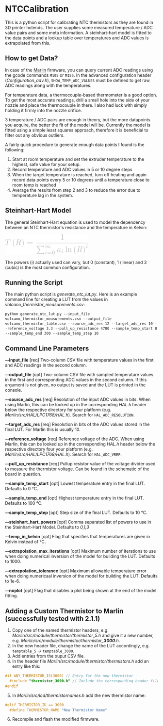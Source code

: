 # NTCCalibration
This is a python script for calibrating NTC thermistors as they are found in 3D printer hotends.
The user supplies some measured temperature / ADC value pairs and some meta information.
A steinhart-hart model is fitted to the data points and a lookup table over temperatures and
ADC values is extrapolated from this.

## How to get Data?
In case of the [Marlin](https://marlinfw.org/) firmware, you can query current ADC readings
using the gcode commands `M105` or `M155`. In the advanced configuration header (*Configuration_adv.h*),
`SHOW_TEMP_ADC_VALUES` must be defined to get raw ADC readings along with the temperatures.

For temperature data, a thermocouple-based thermometer is a good option.
To get the most accurate readings, drill a small hole into the side of your nozzle and place
the thermocouple in there. I also had luck with simply holding it firmly into the nozzle orifice.

3 temperature / ADC pairs are enough in theory, but the more datapoints you acquire, the better
the fit of the model will be. Currently the model is fitted using a simple least squares approach,
therefore it is beneficial to filter out any obvious outliers.

A fairly quick procedure to generate enough data points I found is the following:
1. Start at room temperature and set the extruder temperature to the highest, safe value for your setup.
2. Record temperature and ADC values in 5 or 10 degree steps
3. When the target temperature is reached, turn off heating and again record data points every 5 or 10 degrees
    until a temperature close to room temp is reached
4. Average the results from step 2 and 3 to reduce the error due to temperature lag in the system.

## Steinhart-Hart Model
The general Steinhart-Hart equation is used to model the dependency between an NTC thermistor's
resistance and the temperature in Kelvin:

![Steinhart-Hart Equation](img/steinhart-hart-eq.svg)

The powers (i) actually used can vary, but 0 (constant), 1 (linear) and 3 (cubic) is the most common
configuration.

## Running the Script
The main python script is *generate_ntc_lut.py*.
Here is an example command line for creating a LUT from the values in *volcano_thermistor_measurements.csv*:
```
python generate_ntc_lut.py --input_file volcano_thermistor_measurements.csv --output_file volcano_thermistor_table.csv --source_adc_res 12 --target_adc_res 10 --reference_voltage 3.3 --pull_up_resistance 4700 --sample_temp_start 0 --sample_temp_end 300 --sample_temp_step 10
```

## Command Line Parameters

**--input_file** [req] Two-column CSV file with temperature values in the first and ADC readings in the second    column.

**--output_file** [opt] Two-column CSV file with sampled temperature values in the first and corresponding ADC values in the second column. If this argument is not given, no output is saved and the LUT is printed in the console.

**--source_adc_res** [req] Resolution of the input ADC values in bits. When using Marlin, this can be looked up in the corresponding *HAL.h* header below the respective directory for your platform (e.g. *Marlin/src/HAL/LPC1768/HAL.h*). Search for `HAL_ADC_RESOLUTION`.

**--target_adc_res** [req] Resolution in bits of the ADC values stored in the final LUT. For Marlin this is usually 10.

**--reference_voltage** [req] Reference voltage of the ADC. When using Marlin, this can be looked up in the corresponding *HAL.h* header below the respective directory four your platform (e.g. *Marlin/src/HAL/LPC1768/HAL.h*). Search for `HAL_ADC_VREF`.

**--pull_up_resistance** [req] Pullup resistor value of the voltage divider used to measure the thermistor voltage. Can be found in the schematic of the board in question.

**--sample_temp_start** [opt] Lowest temperature entry in the final LUT. Defaults to 0 °C.

**--sample_temp_end** [opt] Highest temperature entry in the final LUT. Defaults to 100 °C.

**--sample_temp_step** [opt] Step size of the final LUT. Defaults to 10 °C.

**--steinhart_hart_powers** [opt] Comma separated list of powers to use in the Steinhart-Hart Model. Defaults to *0,1,3*

**--temp_in_kelvin** [opt] Flag that specifies that temperatures are given in Kelvin instead of °C.

**--extrapolation_max_iterations** [opt] Maximum number of iterations to use when doing numerical inversion of the model for building the LUT. Defaults to 1000.

**--extrapolation_tolerance** [opt] Maximum allowable temperature error when doing numericaal inversion of the model for building the LUT. Defaults to 1e-6.

**--noplot** [opt] Flag that disables a plot being shown at the end of the model fitting.

## Adding a Custom Thermistor to Marlin (successfully tested with 2.1.1)

1. Copy one of the named thermistor headers, e.g. *Marlin/src/module/thermistor/thermistor_5.h* and give it a new number, e.g. *Marlin/src/module/thermistor/thermistor_**3000**.h*.
2. In the new header file, change the name of the LUT accordingly, e.g. `temptable_5` -> `temptable_3000`.
3. Add entries from the ouput CSV file.
4. In the header file *Marlin/src/module/thermistor/thermistors.h* add an entry like this:
```C++
#if ANY_THERMISTOR_IS(3000) // Entry for the new thermistor
  #include "thermistor_3000.h" // Include the corresponding header file containing the LUT
#endif
```
5. In *Marlin/src/lcd/thermistornames.h* add the new thermistor name:
```C++
#elif THERMISTOR_ID == 3000
  #define THERMISTOR_NAME "New Thermistor Name"
```
6. Recompile and flash the modified firmware.

